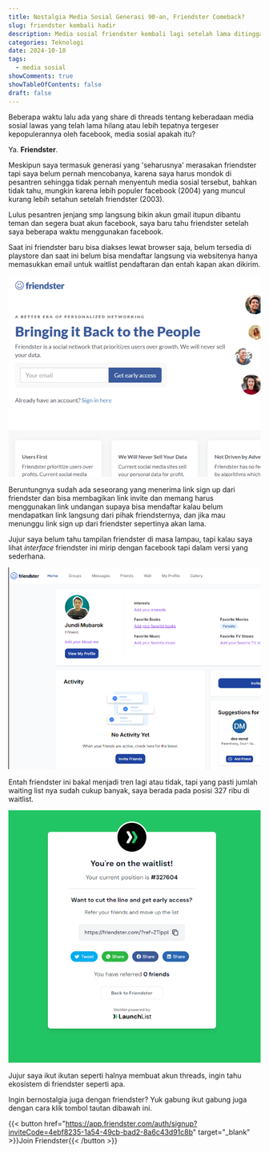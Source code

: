 ```yaml
---
title: Nostalgia Media Sosial Generasi 90-an, Friendster Comeback?
slug: friendster kembali hadir
description: Media sosial friendster kembali lagi setelah lama ditinggalkan, akankah friendster bisa menyaingi kepopuleran media sosial lain yang saat sudah digunakan oleh puluhan juta orang?
categories: Teknologi
date: 2024-10-10
tags:
  - media sosial
showComments: true
showTableOfContents: false
draft: false
---
```


Beberapa waktu lalu ada yang share di threads tentang keberadaan media sosial lawas yang telah lama hilang atau lebih tepatnya tergeser kepopulerannya oleh facebook, media sosial apakah itu?

Ya. **Friendster**.

Meskipun saya termasuk generasi yang 'seharusnya' merasakan friendster tapi saya belum pernah mencobanya, karena saya harus mondok di pesantren sehingga tidak pernah menyentuh media sosial tersebut, bahkan tidak tahu, mungkin karena lebih populer facebook (2004) yang muncul kurang lebih setahun setelah friendster (2003).

Lulus pesantren jenjang smp langsung bikin akun gmail itupun dibantu teman dan segera buat akun facebook, saya baru tahu friendster setelah saya beberapa waktu menggunakan facebook.

Saat ini friendster baru bisa diakses lewat browser saja, belum tersedia di playstore dan saat ini belum bisa mendaftar langsung via websitenya hanya memasukkan email untuk waitlist pendaftaran dan entah kapan akan dikirim.

![Homepage Friendster](./homepage-friendster.png 'Homepage Friendster')

Beruntungnya sudah ada seseorang yang menerima link sign up dari friendster dan bisa membagikan link invite dan memang harus menggunakan link undangan supaya bisa mendaftar kalau belum mendapatkan link langsung dari pihak friendsternya, dan jika mau menunggu link sign up dari friendster sepertinya akan lama.

Jujur saya belum tahu tampilan friendster di masa lampau, tapi kalau saya lihat _interface_ friendster ini mirip dengan facebook tapi dalam versi yang sederhana.

![Dashboard Friendster](./dashboard-friendster.png 'Dashboard Friendster')

Entah friendster ini bakal menjadi tren lagi atau tidak, tapi yang pasti jumlah waiting list nya sudah cukup banyak, saya berada pada posisi 327 ribu di waitlist.

![Waitlist Friendster](./waitlist-friendster.png 'Waitlist Friendster')

Jujur saya ikut ikutan seperti halnya membuat akun threads, ingin tahu ekosistem di friendster seperti apa.

Ingin bernostalgia juga dengan friendster? Yuk gabung ikut gabung juga dengan cara klik tombol tautan dibawah ini.

{{< button href="https://app.friendster.com/auth/signup?inviteCode=4ebf8235-1a54-49cb-bad2-8a6c43d91c8b" target="_blank" >}}Join Friendster{{< /button >}}
